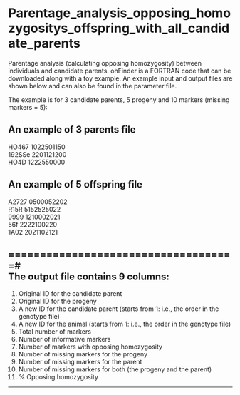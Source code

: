 # Parentage_analysis_opposing_homozygositys_offspring_with_all_candidate_parents

Parentage analysis (calculating opposing homozygosity) between individuals and candidate parents. ohFinder is a FORTRAN code that can be downloaded along with a toy example. An example input and output files are shown below and can also be found in the parameter file.

The example is for 3 candidate parents, 5 progeny and 10 markers (missing markers = 5):

An example of 3 parents file
 ----------------------------------------
HO467    1022501150   
192SSe   2201121200   
HO4D     1222550000        

An example of 5 offspring file
----------------------------------------
A2727    0500052202    
R15R     5152525022    
9999     1210002021    
56f      2222100220    
1A02     2021102121    

====================================#                      
 The output file contains 9 columns:      
-------------------------------------                   
  1. Original ID for the candidate parent
  2. Original ID for the progeny
  3. A new ID for the candidate parent (starts from 1: i.e., the order in the genotype file) 
  4. A new ID for the animal (starts from 1: i.e., the order in the genotype file)
  5. Total number of markers 
  6. Number of informative markers
  7. Number of markers with opposing homozygosity
  8. Number of missing markers for the progeny
  9. Number of missing markers for the parent
 10. Number of missing markers for both (the progeny and the parent)
 11. % Opposing homozygosity
--------------------------------------             

